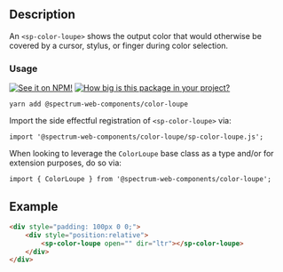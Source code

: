 ## Description

An `<sp-color-loupe>` shows the output color that would otherwise be covered by a cursor, stylus, or finger during color selection.

### Usage

[![See it on NPM!](https://img.shields.io/npm/v/@spectrum-web-components/color-loupe?style=for-the-badge)](https://www.npmjs.com/package/@spectrum-web-components/color-loupe)
[![How big is this package in your project?](https://img.shields.io/bundlephobia/minzip/@spectrum-web-components/color-loupe?style=for-the-badge)](https://bundlephobia.com/result?p=@spectrum-web-components/color-loupe)

```
yarn add @spectrum-web-components/color-loupe
```

Import the side effectful registration of `<sp-color-loupe>` via:

```
import '@spectrum-web-components/color-loupe/sp-color-loupe.js';
```

When looking to leverage the `ColorLoupe` base class as a type and/or for extension purposes, do so via:

```
import { ColorLoupe } from '@spectrum-web-components/color-loupe';
```

## Example

```html
<div style="padding: 100px 0 0;">
    <div style="position:relative">
        <sp-color-loupe open="" dir="ltr"></sp-color-loupe>
    </div>
</div>
```
